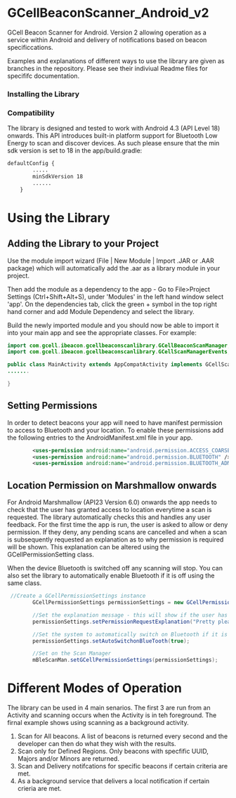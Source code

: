 # GCellBeaconScanner_Android_v2
GCell Beacon Scanner for Android. Version 2 allowing operation as a service within Android and delivery of notifications based on beacon specificcations.

Examples and explanations of different ways to use the library are given as branches in the repository. Please see their indiviual Readme files for specififc documentation. 

### Installing the Library

### Compatibility
The library is designed and tested to work with Android 4.3 (API Level 18) onwards. This API introduces built-in platform support for Bluetooth Low Energy to scan and discover devices. As such please ensure that the min sdk version is set to 18 in the app/build.gradle:

```xml
defaultConfig {
        .....
        minSdkVersion 18
        ......
    }
```

# Using the Library

## Adding the Library to your Project

Use the module import wizard (File | New Module | Import .JAR or .AAR package) which will automatically add the .aar as a library module in your project. 

Then add the module as a dependency to the app - Go to File>Project Settings (Ctrl+Shift+Alt+S), under 'Modules' in the left hand window select 'app'. On the dependencies tab, click the green + symbol in the top right hand corner and add Module Dependency and select the library.

Build the newly imported module and you should now be able to import it into your main app and see the appropriate classes. For example:

```java
import com.gcell.ibeacon.gcellbeaconscanlibrary.GCellBeaconScanManager;
import com.gcell.ibeacon.gcellbeaconscanlibrary.GCellScanManagerEvents;

public class MainActivity extends AppCompatActivity implements GCellScanManagerEvents{
.......

}
```

## Setting Permissions
In order to detect beacons your app will need to have manifest permission to access to Bluetooth and your location. To enable these permissions add the following entries to the AndroidManifest.xml file in your app. 

```xml
        <uses-permission android:name="android.permission.ACCESS_COARSE_LOCATION"/>
        <uses-permission android:name="android.permission.BLUETOOTH" />
        <uses-permission android:name="android.permission.BLUETOOTH_ADMIN" />  
```

## Location Permission on Marshmallow onwards
For Android Marshmallow (API23 Version 6.0) onwards the app needs to check that the user has granted access to location everytime a scan is requested. The library automatically checks this and handles any user feedback. For the first time the app is run, the user is asked to allow or deny permission. If they deny, any pending scans are cancelled and when a scan is subsequently requested an explanation as to why permission is required will be shown. This explanation can be altered using the GCellPermissionSetting class. 

When the device Bluetooth is switched off any scanning will stop. You can also set the library to automatically enable Bluetooth if it is off using the same class. 

```java
 //Create a GCellPermissionSettings instance
        GCellPermissionSettings permissionSettings = new GCellPermissionSettings();

        //Set the explanation message - this will show if the user has previously denied access
        permissionSettings.setPermissionRequestExplanation("Pretty please - we need this permission so we can see beacons!");

        //Set the system to automatically switch on Bluetooth if it is OFF
        permissionSettings.setAutoSwitchonBlueTooth(true);

        //Set on the Scan Manager
        mBleScanMan.setGCellPermissionSettings(permissionSettings);
```
# Different Modes of Operation 
The library can be used in 4 main senarios. The first 3 are run from an Activity and scanning occurs when the Activity is in teh foreground. The firnal example shows using scanning as a background activity. 

1. Scan for All beacons. A list of beacons is returned every second and the developer can then do what they wish with the results. 
2. Scan only for Defined Regions. Only beacons with specfific UUID, Majors and/or Minors are returned.
3. Scan and Delivery notifcations for specific beacons if certain criteria are met.
4. As a background service that delivers a local notification if certain crieria are met.
